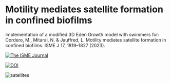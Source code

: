 # Motility mediates satellite formation in confined biofilms
Implementation of a modified 3D Eden Growth model with swimmers for: Cordero, M., Mitarai, N. & Jauffred, L. Motility mediates satellite formation in confined biofilms. ISME J 17, 1819–1827 (2023). 

[![The ISME Journal](https://img.shields.io/badge/ISMEJ-10.1038/s42003--023--05098--1-green?style=flat)](https://doi.org/10.1038/s41396-023-01494-x)

[![DOI](https://zenodo.org/badge/575789391.svg)](https://zenodo.org/badge/latestdoi/575789391)

![satellites](https://github.com/mireiacrdr/SatelliteFormation/assets/48175884/7f6ce460-ac76-43d8-977f-bbe7d66cbdae)
